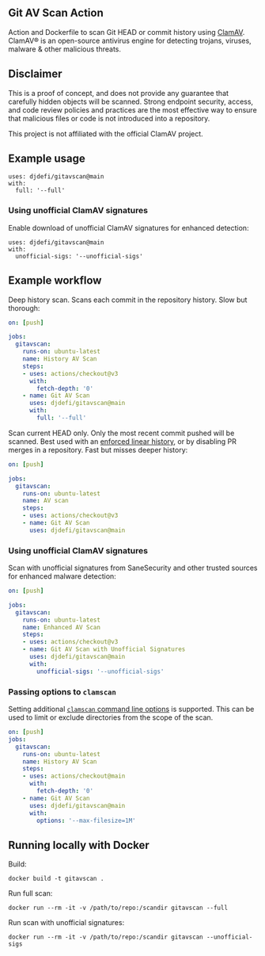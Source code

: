 ## Git AV Scan Action

Action and Dockerfile to scan Git HEAD or commit history using [ClamAV](https://www.clamav.net/). ClamAV® is an open-source antivirus engine for detecting trojans, viruses, malware & other malicious threats.

## Disclaimer

This is a proof of concept, and does not provide any guarantee that carefully hidden objects will be scanned. Strong endpoint security, access, and code review policies and practices are the most effective way to ensure that malicious files or code is not introduced into a repository.

This project is not affiliated with the official ClamAV project.

## Example usage

```
uses: djdefi/gitavscan@main
with:
  full: '--full'
```

### Using unofficial ClamAV signatures

Enable download of unofficial ClamAV signatures for enhanced detection:

```
uses: djdefi/gitavscan@main
with:
  unofficial-sigs: '--unofficial-sigs'
```

## Example workflow

Deep history scan. Scans each commit in the repository history. Slow but thorough:

```yaml
on: [push]

jobs:
  gitavscan:
    runs-on: ubuntu-latest
    name: History AV Scan
    steps:
    - uses: actions/checkout@v3
      with:
        fetch-depth: '0'
    - name: Git AV Scan
      uses: djdefi/gitavscan@main
      with:
        full: '--full'
```  

Scan current HEAD only. Only the most recent commit pushed will be scanned. Best used with an [enforced linear history](https://help.github.com/en/github/administering-a-repository/requiring-a-linear-commit-history), or by disabling PR merges in a repository. Fast but misses deeper history:

```yaml
on: [push]

jobs:
  gitavscan:
    runs-on: ubuntu-latest
    name: AV scan
    steps:
    - uses: actions/checkout@v3
    - name: Git AV Scan
      uses: djdefi/gitavscan@main
```  

### Using unofficial ClamAV signatures

Scan with unofficial signatures from SaneSecurity and other trusted sources for enhanced malware detection:

```yaml
on: [push]

jobs:
  gitavscan:
    runs-on: ubuntu-latest
    name: Enhanced AV Scan
    steps:
    - uses: actions/checkout@v3
    - name: Git AV Scan with Unofficial Signatures
      uses: djdefi/gitavscan@main
      with:
        unofficial-sigs: '--unofficial-sigs'
```

### Passing options to `clamscan`

Setting additional [`clamscan` command line options](https://linux.die.net/man/1/clamscan) is supported. This can be used to limit or exclude directories from the scope of the scan.

```yaml
on: [push]
jobs:
  gitavscan:
    runs-on: ubuntu-latest
    name: History AV Scan
    steps:
    - uses: actions/checkout@main
      with:
        fetch-depth: '0'
    - name: Git AV Scan
      uses: djdefi/gitavscan@main
      with:
        options: '--max-filesize=1M'
```        

## Running locally with Docker

Build:

```shell
docker build -t gitavscan .
```

Run full scan:

```shell
docker run --rm -it -v /path/to/repo:/scandir gitavscan --full
```

Run scan with unofficial signatures:

```shell
docker run --rm -it -v /path/to/repo:/scandir gitavscan --unofficial-sigs
```
